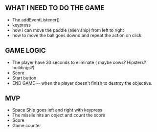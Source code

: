 ## WHAT I NEED TO DO THE GAME
- The addEventListener()
- keypress
- how i can move the paddle (alien ship) from left to right
- how to move the ball goes downd and repeat the action on click

## GAME LOGIC
- The player have 30 seconds to eliminate ( maybe cows? Hipsters? buildings?)
- Score
- Start button
- END GAME
-- when the player doesn't finish to destroy the objective.

## MVP

- Space Ship goes left and right with keypress
- The missile hits an object and count the score
- Score
- Game counter



